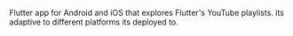  Flutter app for Android and iOS that explores Flutter's YouTube playlists.
 its adaptive to different platforms its deployed to.
